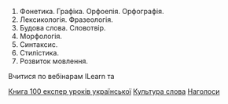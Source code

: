 1. Фонетика. Графіка. Орфоепія. Орфографія.
2. Лексикологія. Фразеологія.
3. Будова слова. Словотвір.
4. Морфологія.
5. Синтаксис.
6. Стилістика.
7. Розвиток мовлення.

Вчитися по вебінарам ILearn та 

[Книга 100 експер уроків української](https://www.yakaboo.ua/ua/100-ekspres-urokiv-ukrains-koi.html#utm_source=blog.yakaboo.ua&utm_medium=mova&utm_campaign=14042017)
[Культура слова](https://www.yakaboo.ua/ua/kul-tura-slova-movnostilistichni-poradi.html#utm_source=blog.yakaboo.ua&utm_medium=mova&utm_campaign=14042017)
[Наголоси](https://youtu.be/bRt0PfOL6cg?feature=shared)

